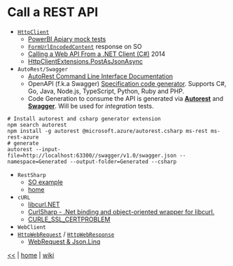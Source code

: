 # Call a REST API

+ [`HttpClient`](https://msdn.microsoft.com/en-us/library/system.net.http.httpclient(v=vs.110).aspx)
  - [PowerBI Apiary mock tests](https://gist.github.com/illegitimis/de5975b9de77637d6d5f343c37d53273)
  - [`FormUrlEncodedContent`](https://stackoverflow.com/a/7929084) response on SO  
  - [Calling a Web API From a .NET Client (C#)](https://docs.microsoft.com/en-us/aspnet/web-api/overview/advanced/calling-a-web-api-from-a-net-client) 2014
  - [HttpClientExtensions.PostAsJsonAsync](https://msdn.microsoft.com/en-us/library/system.net.http.httpclientextensions.postasjsonasync.aspx)
+ `AutoRest/Swagger`
  - [AutoRest Command Line Interface Documentation](https://github.com/Azure/autorest/blob/master/docs/user/cli.md)
  - OpenAPI (f.k.a Swagger) [Specification code generator](https://github.com/Azure/autorest). Supports C#, Go, Java, Node.js, TypeScript, Python, Ruby and PHP.
  - Code Generation to consume the API is generated via [**Autorest**](https://github.com/Azure/autorest) and [**Swagger**](https://github.com/swagger-api/swagger-ui). Will be used for *integration* tests.

```shell
# Install autorest and csharp generator extension 
npm search autorest
npm install -g autorest @microsoft.azure/autorest.csharp ms-rest ms-rest-azure
# generate
autorest --input-file=http://localhost:63300//swagger/v1.0/swagger.json --namespace=Generated --output-folder=Generated --csharp
```
+ `RestSharp`
  - [SO example](https://stackoverflow.com/a/33812542)
  - [home](http://restsharp.org/)
+ `cURL`
  - [libcurl.NET](https://sourceforge.net/projects/libcurl-net/)
  - [CurlSharp - .Net binding and object-oriented wrapper for libcurl. ](https://github.com/masroore/CurlSharp)
  - [CURLE_SSL_CERTPROBLEM](https://curl.haxx.se/mail/lib-2007-01/0156.html)
+ `WebClient`
+ [`HttpWebRequest`](https://msdn.microsoft.com/en-us/library/system.net.httpwebrequest.aspx) / [`HttpWebResponse`](https://msdn.microsoft.com/en-us/library/system.net.httpwebresponse.aspx)
  - [WebRequest & Json.Linq](https://stackoverflow.com/a/30770354)




[<<](../REST.md)
|
[home](../README.md) 
| 
[wiki](https://github.com/illegitimis/Tutorial/wiki) 